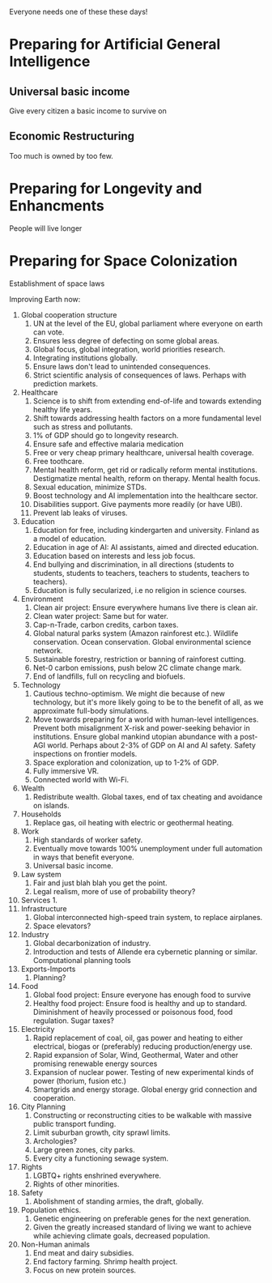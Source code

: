 

Everyone needs one of these these days!



# Preparing for Artificial General Intelligence


## Universal basic income
Give every citizen a basic income to survive on

## Economic Restructuring
Too much is owned by too few. 



# Preparing for Longevity and Enhancments

People will live longer

# Preparing for Space Colonization

Establishment of space laws






Improving Earth now:

1. Global cooperation structure
	1. UN at the level of the EU, global parliament where everyone on earth can vote.
	2. Ensures less degree of defecting on some global areas.
	3. Global focus, global integration, world priorities research.
	4. Integrating institutions globally. 
	5. Ensure laws don't lead to unintended consequences. 
	6. Strict scientific analysis of consequences of laws. Perhaps with prediction markets. 
2. Healthcare
	1. Science is to shift from extending end-of-life and towards extending healthy life years. 
	2. Shift towards addressing health factors on a more fundamental level such as stress and pollutants.  
	3. 1% of GDP should go to longevity research.
	4. Ensure safe and effective malaria medication
	5. Free or very cheap primary healthcare, universal health coverage.
	6. Free toothcare. 
	7. Mental health reform, get rid or radically reform mental institutions. Destigmatize mental health, reform on therapy. Mental health focus. 
	8. Sexual education, minimize STDs.
	9. Boost technology and AI implementation into the healthcare sector.
	10. Disabilities support. Give payments more readily (or have UBI).
	11. Prevent lab leaks of viruses. 
3. Education
	1. Education for free, including kindergarten and university. Finland as a model of education.
	2. Education in age of AI: AI assistants, aimed and directed education.
	3. Education based on interests and less job focus.
	4. End bullying and discrimination, in all directions (students to students, students to teachers, teachers to students, teachers to teachers).
	5. Education is fully secularized, i.e no religion in science courses. 
4. Environment
	1. Clean air project: Ensure everywhere humans live there is clean air.
	2. Clean water project: Same but for water.
	3. Cap-n-Trade, carbon credits, carbon taxes. 
	4. Global natural parks system (Amazon rainforest etc.). Wildlife conservation. Ocean conservation. Global environmental science network. 
	5. Sustainable forestry, restriction or banning of rainforest cutting. 
	6. Net-0 carbon emissions, push below 2C climate change mark. 
	7. End of landfills, full on recycling and biofuels.
5. Technology
	1. Cautious techno-optimism. We might die because of new technology, but it's more likely going to be to the benefit of all, as we approximate full-body simulations.
	2. Move towards preparing for a world with human-level intelligences. Prevent both misalignment X-risk and power-seeking behavior in institutions. Ensure global mankind utopian abundance with a post-AGI world. Perhaps about 2-3% of GDP on AI and AI safety. Safety inspections on frontier models.
	3. Space exploration and colonization, up to 1-2% of GDP.
	4. Fully immersive VR.
	5. Connected world with Wi-Fi.
6. Wealth
	1. Redistribute wealth. Global taxes, end of tax cheating and avoidance on islands. 
7. Households
	1. Replace gas, oil heating with electric or geothermal heating. 
8. Work
	1. High standards of worker safety.
	2. Eventually move towards 100% unemployment under full automation in ways that benefit everyone.
	3. Universal basic income. 
9. Law system
	1. Fair and just blah blah you get the point.
	2. Legal realism, more of use of probability theory?
10. Services
	1. 
11. Infrastructure
	1. Global interconnected high-speed train system, to replace airplanes.
	2. Space elevators?
12. Industry
	1. Global decarbonization of industry.
	2. Introduction and tests of Allende era cybernetic planning or similar. Computational planning tools
13. Exports-Imports
	1. Planning?
14. Food
	1. Global food project: Ensure everyone has enough food to survive
	2. Healthy food project: Ensure food is healthy and up to standard. Diminishment of heavily processed or poisonous food, food regulation. Sugar taxes?
15. Electricity
	1. Rapid replacement of coal, oil, gas power and heating to either electrical, biogas or (preferably) reducing production/energy use.
	2. Rapid expansion of Solar, Wind, Geothermal, Water and other promising renewable energy sources
	3. Expansion of nuclear power. Testing of new experimental kinds of power (thorium, fusion etc.)
	4. Smartgrids and energy storage. Global energy grid connection and cooperation. 
16. City Planning
	1. Constructing or reconstructing cities to be walkable with massive public transport funding. 
	2. Limit suburban growth, city sprawl limits.
	3. Archologies?
	4. Large green zones, city parks. 
	5. Every city a functioning sewage system.
17. Rights
	1. LGBTQ+ rights enshrined everywhere. 
	2. Rights of other minorities. 
18. Safety
	1. Abolishment of standing armies, the draft, globally. 
19. Population ethics.
	1. Genetic engineering on preferable genes for the next generation. 
	2. Given the greatly increased standard of living we want to achieve while achieving climate goals, decreased population. 
20. Non-Human animals
	1. End meat and dairy subsidies.
	2. End factory farming. Shrimp health project.
	3. Focus on new protein sources. 



